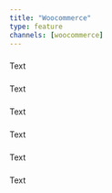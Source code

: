 ```yaml
---
title: "Woocommerce"
type: feature
channels: [woocommerce]
---
```


<!-- 

consumer_key
consumer_secret
api_url
add_order_status
product_map
create_product_enabled
create_product_status
create_image_enabled
delete_image_enabled
manage_category_enabled
category_parent_id
queue_fulfill_order
authentication
inventory_management
order_code_field
order_code_prefix
default_fulfillmentservice_id
hmac_shared_secret
group_duplicate_order_items
order_shipping_method_name
order_link_items_on_sku
order_from_date
bundles
order_use_system_price
order_use_system_price_tier
order_use_system_price_tax
delete_product_enabled

-->

<!--  -->
###
Text
<!--  -->
###
Text
<!--  -->
###
Text
<!--  -->
###
Text
<!--  -->
###
Text
<!--  -->
###
Text
